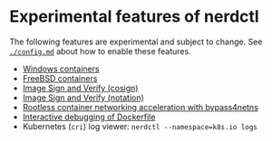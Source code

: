 # Experimental features of nerdctl

The following features are experimental and subject to change.
See [`./config.md`](config.md) about how to enable these features.

- [Windows containers](https://github.com/containerd/nerdctl/issues/28)
- [FreeBSD containers](./freebsd.md)
- [Image Sign and Verify (cosign)](./cosign.md)
- [Image Sign and Verify (notation)](./notation.md)
- [Rootless container networking acceleration with bypass4netns](./rootless.md#bypass4netns)
- [Interactive debugging of Dockerfile](./builder-debug.md)
- Kubernetes (`cri`) log viewer: `nerdctl --namespace=k8s.io logs`
